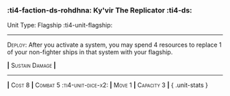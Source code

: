 ### :ti4-faction-ds-rohdhna: **Ky'vir The Replicator** :ti4-ds:

Unit Type: Flagship :ti4-unit-flagship:

---

<span style="font-variant:small-caps;">Deploy</span>: After you activate a system, you may spend 4 resources to replace 1 of your non-fighter ships in that system with your flagship.

__|__ <span style="font-variant:small-caps;">Sustain Damage</span> __|__

---

__|__ <span style="font-variant:small-caps;">Cost 8</span> __|__ <span style="font-variant:small-caps;">Combat 5 :ti4-unit-dice-x2:</span> __|__ <span style="font-variant:small-caps;">Move 1</span> __|__ <span style="font-variant:small-caps;">Capacity 3</span> __|__
{ .unit-stats }
